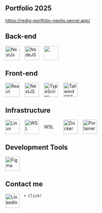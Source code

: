 ## Portfolio 2025

<a href="https://redig-portfolio-nextjs.vercel.app/" target="_blank" rel="noopener noreferrer">https://redig-portfolio-nextjs.vercel.app/</a>

## Back-end

<div style="display: flex; align-items: center; gap: 16px;">
  <img alt="NestJs" width="45px" src="https://cdn.jsdelivr.net/gh/devicons/devicon@latest/icons/nestjs/nestjs-original.svg" />

  <img alt="NodeJS" width="45px" src="https://cdn.jsdelivr.net/gh/devicons/devicon/icons/nodejs/nodejs-original.svg" />

  <img width="45px" src="https://cdn.jsdelivr.net/gh/devicons/devicon@latest/icons/prisma/prisma-original.svg" />
</div>

## Front-end

<div style="display: flex; align-items: center; gap: 16px;">
  <img alt="React" width="45px" src="https://cdn.jsdelivr.net/gh/devicons/devicon/icons/react/react-original.svg" />

  <img alt="NextJS" width="45px" src="https://cdn.jsdelivr.net/gh/devicons/devicon@latest/icons/nextjs/nextjs-original.svg" />

  <img alt="TypeScript" width="45px" src="https://cdn.jsdelivr.net/gh/devicons/devicon/icons/typescript/typescript-plain.svg" />

  <img alt="TailwindCSS" width="45px" src="https://cdn.jsdelivr.net/gh/devicons/devicon@latest/icons/tailwindcss/tailwindcss-original.svg" />
</div>

## Infrastructure

<div style="display: flex; align-items: center; gap: 16px; height: 45px;">
  <img alt="Linux" width="45px" src="https://cdn.jsdelivr.net/gh/devicons/devicon/icons/linux/linux-original.svg" />

  <img alt="WSL" width="45px" height="45px" src="https://cdn.jsdelivr.net/gh/devicons/devicon@latest/icons/windows11/windows11-original.svg" /> 
  
  <div style="display: flex; height: 45px; width: 45px; align-items: center;">WSL</div>

  <img alt="Docker" width="45px" src="https://cdn.jsdelivr.net/gh/devicons/devicon@latest/icons/docker/docker-plain.svg" />

  <img alt="Portainer" width="45px" src="https://cdn.jsdelivr.net/gh/devicons/devicon@latest/icons/portainer/portainer-original-wordmark.svg" />
</div>

## Development Tools

<div style="display: flex; align-items: center; gap: 16px;">
  <img alt="Figma" width="45px" src="https://cdn.jsdelivr.net/gh/devicons/devicon@latest/icons/figma/figma-original.svg" />
</div>

## Contact me

`⬅️ Click!`
<a href="https://www.linkedin.com/in/luiz-redig-072936234" target="_blank" rel="noopener noreferrer">
<img
    align="left"
    alt="LinkedIn"
    width="45px"
    style="padding-right:10px;"
    src="https://cdn.jsdelivr.net/gh/devicons/devicon@latest/icons/linkedin/linkedin-original.svg"
  />
</a>
